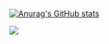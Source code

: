 [![Anurag's GitHub stats](https://github-readme-stats.vercel.app/api?username=ParkJinTol&show_icons=true&theme=tokyonight)](https://github.com/anuraghazra/github-readme-stats)

<a href="https://www.instagram.com/p_j_s0529" target="_blank"><img src="https://img.shields.io/badge/E4405F?style=for-the-badge&logo=instagram&logoColor=E4405F"/></a>
